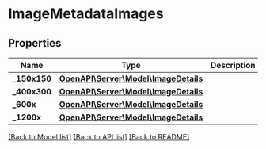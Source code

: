 # ImageMetadataImages

## Properties
Name | Type | Description | Notes
------------ | ------------- | ------------- | -------------
**_150x150** | [**OpenAPI\Server\Model\ImageDetails**](.md) |  | [optional] 
**_400x300** | [**OpenAPI\Server\Model\ImageDetails**](.md) |  | [optional] 
**_600x** | [**OpenAPI\Server\Model\ImageDetails**](.md) |  | [optional] 
**_1200x** | [**OpenAPI\Server\Model\ImageDetails**](.md) |  | [optional] 

[[Back to Model list]](../README.md#documentation-for-models) [[Back to API list]](../README.md#documentation-for-api-endpoints) [[Back to README]](../README.md)


